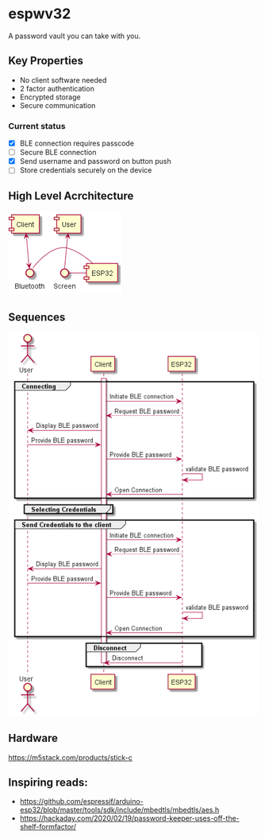 # espwv32
A password vault you can take with you.

## Key Properties
* No client software needed
* 2 factor authentication
* Encrypted storage
* Secure communication

### Current status
* [x] BLE connection requires passcode
* [ ] Secure BLE connection
* [x] Send username and password on button push
* [ ] Store credentials securely on the device

## High Level Acrchitecture
![alt text](architecture.png "Logo Title Text 1")

## Sequences
![alt text](sequence.png "Logo Title Text 1")


## Hardware
https://m5stack.com/products/stick-c

## Inspiring reads:
* https://github.com/espressif/arduino-esp32/blob/master/tools/sdk/include/mbedtls/mbedtls/aes.h
* https://hackaday.com/2020/02/19/password-keeper-uses-off-the-shelf-formfactor/
